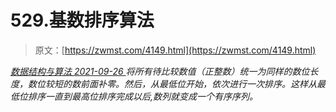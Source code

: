 <!--yml
category: 未分类
date: 0001-01-01 00:00:00
-->

# 529.基数排序算法

> 原文：[https://zwmst.com/4149.html](https://zwmst.com/4149.html)

   [ *数据结构与算法* ](https://zwmst.com/%e6%95%b0%e6%8d%ae%e7%bb%93%e6%9e%84%e4%b8%8e%e7%ae%97%e6%b3%95)*[ <time datetime="2021-09-27T00:52:14+08:00"> 2021-09-26 </time> ](https://zwmst.com/4149.html)  将所有待比较数值（正整数）统一为同样的数位长度，数位较短的数前面补零。然后，从最低位开始，依次进行一次排序。这样从最低位排序一直到最高位排序完成以后,数列就变成一个有序序列。*